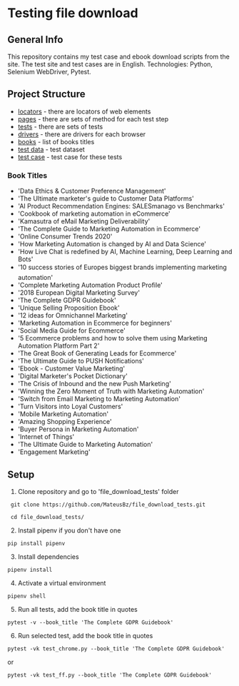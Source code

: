 # Testing file download
## General Info
This repository contains my test case and ebook download scripts from the site.
The test site and test cases are in English. Technologies: Python, Selenium WebDriver, Pytest.
## Project Structure
- [locators](https://github.com/MateusBz/file_download_tests/tree/main/locators)  - there are locators of web elements
- [pages](https://github.com/MateusBz/file_download_tests/tree/main/pages) - there are sets of method for each test step
- [tests](https://github.com/MateusBz/file_download_tests/tree/main/tests) - there are sets of tests
- [drivers](https://github.com/MateusBz/file_download_tests/tree/main/drivers) - there are drivers for each browser
- [books](https://github.com/MateusBz/file_download_tests/blob/main/books.json) - list of books titles
- [test data](https://github.com/MateusBz/file_download_tests/blob/main/test_data.json) - test dataset 
- [test case](https://github.com/MateusBz/file_download_tests/blob/main/test_case) - test case for these tests  
### Book Titles
- 'Data Ethics & Customer Preference Management'
- 'The Ultimate marketer's guide to Customer Data Platforms'
- 'AI Product Recommendation Engines: SALESmanago vs Benchmarks'
- 'Cookbook of marketing automation in eCommerce'
- 'Kamasutra of eMail Marketing Deliverability'
- 'The Complete Guide to Marketing Automation in Ecommerce'
- 'Online Consumer Trends 2020'
- 'How Marketing Automation is changed by AI and Data Science'
- 'How Live Chat is redefined by AI, Machine Learning, Deep Learning and Bots'
- '10 success stories of Europes biggest brands implementing marketing automation'
- 'Complete Marketing Automation Product Profile'
- '2018 European Digital Marketing Survey'
- 'The Complete GDPR Guidebook'
- 'Unique Selling Proposition Ebook'
- '12 ideas for Omnichannel Marketing'
- 'Marketing Automation in Ecommerce for beginners'
- 'Social Media Guide for Ecommerce'
- '5 Ecommerce problems and how to solve them using Marketing Automation Platform Part 2'
- 'The Great Book of Generating Leads for Ecommerce'
- 'The Ultimate Guide to PUSH Notifications'
- 'Ebook - Customer Value Marketing'
- 'Digital Marketer's Pocket Dictionary'
- 'The Crisis of Inbound and the new Push Marketing'
- 'Winning the Zero Moment of Truth with Marketing Automation'
- 'Switch from Email Marketing to Marketing Automation'
- 'Turn Visitors into Loyal Customers'
- 'Mobile Marketing Automation'
- 'Amazing Shopping Experience'
- 'Buyer Persona in Marketing Automation'
- 'Internet of Things'
- 'The Ultimate Guide to Marketing Automation'
- 'Engagement Marketing'
## Setup
1. Clone repository and go to 'file_download_tests' folder
```
 git clone https://github.com/MateusBz/file_download_tests.git

 cd file_download_tests/
```
2. Install pipenv if you don't have one
```
pip install pipenv
```
3. Install dependencies
```
pipenv install
```
4. Activate a virtual environment
```
pipenv shell
```
5. Run all tests, add the book title in quotes
```
pytest -v --book_title 'The Complete GDPR Guidebook'
```

6. Run selected test, add the book title in quotes
```
pytest -vk test_chrome.py --book_title 'The Complete GDPR Guidebook'
```
or
```
pytest -vk test_ff.py --book_title 'The Complete GDPR Guidebook'
```